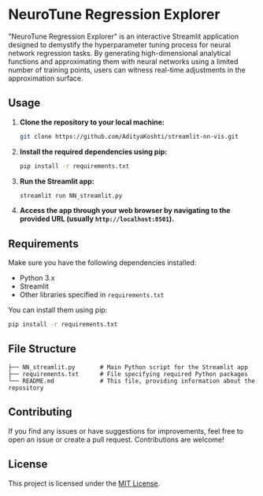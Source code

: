 # NeuroTune Regression Explorer

"NeuroTune Regression Explorer" is an interactive Streamlit application designed to demystify the hyperparameter tuning process for neural network regression tasks. By generating high-dimensional analytical functions and approximating them with neural networks using a limited number of training points, users can witness real-time adjustments in the approximation surface.

## Usage

1. **Clone the repository to your local machine:**

    ```bash
    git clone https://github.com/AdityaKoshti/streamlit-nn-vis.git
    ```

2. **Install the required dependencies using pip:**

    ```bash
    pip install -r requirements.txt
    ```

3. **Run the Streamlit app:**

    ```bash
    streamlit run NN_streamlit.py
    ```

4. **Access the app through your web browser by navigating to the provided URL (usually `http://localhost:8501`).**

## Requirements

Make sure you have the following dependencies installed:

- Python 3.x
- Streamlit
- Other libraries specified in `requirements.txt`

You can install them using pip:

```bash
pip install -r requirements.txt
```

## File Structure

```
├── NN_streamlit.py       # Main Python script for the Streamlit app
├── requirements.txt      # File specifying required Python packages
└── README.md             # This file, providing information about the repository
```

## Contributing

If you find any issues or have suggestions for improvements, feel free to open an issue or create a pull request. Contributions are welcome!

## License

This project is licensed under the [MIT License](LICENSE).
